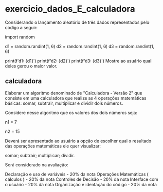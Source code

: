 # exercicio_dados_E_calculadora
Considerando o lançamento aleatório de três dados representados pelo código a seguir:

import random

d1 = random.randint(1, 6)
d2 = random.randint(1, 6)
d3 = random.randint(1, 6)

print(f'd1: {d1}')
print(f'd2: {d2}')
print(f'd3: {d3}')
Mostre ao usuário qual deles gerou o maior valor.

## calculadora
Elaborar um algoritmo denominado de "Calculadora - Versão 2" que consiste em uma calculadora que realize as 4 operações matemáticas básicas: somar, subtrair, multiplicar e dividir dois números.

Considere nesse algoritmo que os valores dos dois números seja:

n1 = 7

n2 = 15

Deverá ser apresentado ao usuário a opção de escolher qual o resultado das operações matemáticas ele quer visualizar:

somar;
subtrair;
multiplicar;
dividir.


Será considerado na avaliação: 

Declaração e uso de variáveis - 20% da nota
Operações Matemáticas ( cálculos ) - 20% da nota
Controles de Decisão - 20% da nota
Interface com o usuário  - 20% da nota
Organização e identação do código - 20% da nota
